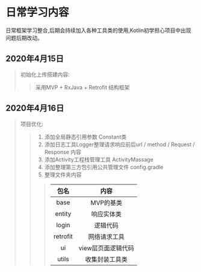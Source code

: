 # 日常学习内容
 日常框架学习整合,后期会持续加入各种工具类的使用,Kotlin初学担心项目中出现问题后期改动。
## 2020年4月15日
> 初始化上传搭建内容: <br/>
>> 采用MVP + RxJava + Retrofit 结构框架
## 2020年4月16日
> 项目优化: <br/>
>> 1. 添加全局静态引用参数 Constant类 <br/>
>> 2. 添加日志工具Logger整理请求响应前后url / method / Request / Response 内容 <br/>
>> 3. 添加Activity工程栈管理工具 ActivityMassage <br/>
>> 4. 添加整理第三方包引用公共管理文件 config.gradle <br/>
>> 5. 整理文件夹内容
>> 
>>> | 包名 | 内容 |
>>> | :------: | :------: |
>>> | base | MVP的基类 |
>>> | entity | 响应实体类 |
>>> | login | 逻辑代码 |
>>> | retrofit | 网络请求工具 |
>>> | ui | view层页面逻辑代码 |
>>> | utils | 收集封装工具类 |
